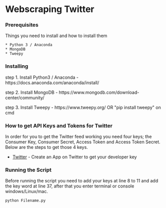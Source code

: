 # Webscraping Twitter

### Prerequisites

Things you need to install and how to install them
```
* Python 3 / Anaconda
* MongoDB
* Tweepy
```

### Installing

<p>step 1. Install Python3 / Anaconda - https://docs.anaconda.com/anaconda/install/</p>
<p>step 2. Install MongoDB - https://www.mongodb.com/download-center/community/</p>
<p>step 3. Install Tweepy - https://www.tweepy.org/ OR "pip install tweepy" on cmd</p>


### How to get API Keys and Tokens for Twitter

In order for you to get the Twitter feed working you need four keys; the Consumer Key, Consumer Secret, Access Token and Access Token Secret. Below are the steps to get those 4 keys.

* [Twitter](https://apps.twitter.com/app/new) - Create an App on Twitter to get your developer key

### Running the Script

Before running the script you need to add your keys at line 8 to 11 and add the key word at line 37, after that you enter terminal or console windows/Linux/mac.  
```
python Filename.py
```

